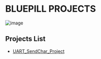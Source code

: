 # BLUEPILL PROJECTS
![image](https://github.com/Mo-Alsehli/BluePill_Projects/assets/98949843/ce148e48-3df8-4a10-afae-dde1ec04d338)
## Projects List
- [UART_SendChar_Project](https://github.com/Mo-Alsehli/BluePill_Projects/tree/master/UART_SendChar_Project)
